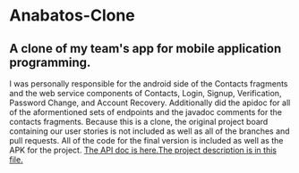 # Anabatos-Clone
## A clone of my team's app for mobile application programming.

I was personally responsible for the android side of the Contacts fragments and the web service components of Contacts, Login, Signup, Verification, Password Change, and Account Recovery. Additionally did the apidoc for all of the aformentioned sets of endpoints and the javadoc comments for the contacts fragments. Because this is a clone, the original project board containing our user stories is not included as well as all of the branches and pull requests. All of the code for the final version is included as well as the APK for the project. [The API doc is here.](http://team-5-tcss-450.herokuapp.com/doc/)[The project description is in this file.](https://github.com/IJones52/Anabatos-Clone/files/6683105/TCSS450.Project.Description.2021sp.pdf)
